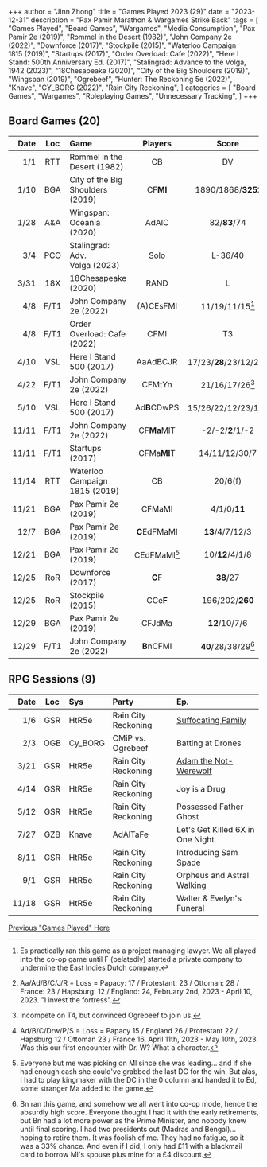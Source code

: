+++ 
author = "Jinn Zhong" 
title = "Games Played 2023 (29)" 
date = "2023-12-31" 
description = "Pax Pamir Marathon & Wargames Strike Back" 
tags = [
    "Games Played",
    "Board Games",
    "Wargames",
    "Media Consumption",
    "Pax Pamir 2e (2019)",
    "Rommel in the Desert (1982)",
    "John Company 2e (2022)",
    "Downforce (2017)",
    "Stockpile (2015)",
    "Waterloo Campaign 1815 (2019)",
    "Startups (2017)",
    "Order Overload: Cafe (2022)",
    "Here I Stand: 500th Anniversary Ed. (2017)",
    "Stalingrad: Advance to the Volga, 1942 (2023)",
    "18Chesapeake (2020)",
    "City of the Big Shoulders (2019)",
    "Wingspan (2019)",
    "Ogrebeef",
    "Hunter: The Reckoning 5e (2022)",
    "Knave",
    "CY_BORG (2022)",
    "Rain City Reckoning",
]
categories = [
    "Board Games",
    "Wargames",
    "Roleplaying Games",
    "Unnecessary Tracking",
]
+++

## Board Games (20)
| Date | Loc | Game | Players | Score |
| ---: | :---: | :--- | :---: | :---: |
| 1/1 | RTT | Rommel in the Desert (1982) | CB | DV |
| 1/10 | BGA | City of the Big Shoulders (2019) | CF**Ml** |  1890/1868/**3252** |
| 1/28 | A&A | Wingspan: Oceania (2020) | AdAlC | 82/**83**/74 |
| 3/4 | PCO | Stalingrad: Adv. Volga (2023) | Solo | L-36/40 |
| 3/31 | 18X | 18Chesapeake (2020) | RAND | L |
| 4/8 | F/T1 | John Company 2e (2022) | (A)CEsFMl | 11/19/11/15[^2]
| 4/8 | F/T1 | Order Overload: Cafe (2022) | CFMl | T3 |
| 4/10 | VSL | Here I Stand 500  (2017) | AaAdBCJR | 17/23/**28**/23/12/24[^6] |
| 4/22 | F/T1 | John Company 2e (2022) | CFMtYn | 21/16/17/26[^1] |
| 5/10 | VSL | Here I Stand 500  (2017) | Ad**B**CDwPS | 15/26/22/12/23/16[^5] |
| 11/11 | F/T1 | John Company 2e (2022) | CF**Ma**MlT | -2/-2/**2**/1/-2 |
| 11/11 | F/T1 | Startups (2017) | CFMa**Ml**T | 14/11/12/30/7 |
| 11/14 | RTT | Waterloo Campaign 1815 (2019) | CB | 20/6(f) |
| 11/21 | BGA | Pax Pamir 2e (2019) | CFMaMl | 4/1/0/**11** |
| 12/7 | BGA | Pax Pamir 2e (2019) | **C**EdFMaMl | **13**/4/7/12/3 |
| 12/21 | BGA | Pax Pamir 2e (2019) | CEdFMaMl[^4] | 10/**12**/4/1/8 |
|12/25 | RoR | Downforce (2017) | **C**F | **38**/27 |
|12/25 | RoR | Stockpile (2015) | CCe**F** | 196/202/**260** |
|12/29 | BGA | Pax Pamir 2e (2019) | CFJdMa | **12**/10/7/6 |
| 12/29 | F/T1 | John Company 2e (2022) | **B**nCFMl | **40**/28/38/29[^3] |

## RPG Sessions (9)
| Date | Loc | Sys | Party | Ep. |
| ---: | :---: | :--- | :--- |:--- |
| 1/6 | GSR | HtR5e | Rain City Reckoning | [Suffocating Family](https://journal.jinnzhong.com/rcr-htr-e03-suffocating-family/) |
| 2/3 | OGB | Cy_BORG | CMiP vs. Ogrebeef | Batting at Drones | 
| 3/21 | GSR | HtR5e | Rain City Reckoning | [Adam the Not-Werewolf](https://journal.jinnzhong.com/rcr-vtm-e04-adam-the-not-werewolf/) |
| 4/14 | GSR | HtR5e | Rain City Reckoning | Joy is a Drug |
| 5/12 | GSR | HtR5e | Rain City Reckoning | Possessed Father Ghost |
| 7/27 | GZB | Knave | AdAlTaFe | Let's Get Killed 6X in One Night |
| 8/11 | GSR | HtR5e | Rain City Reckoning | Introducing Sam Spade |
| 9/1 | GSR | HtR5e | Rain City Reckoning | Orpheus and Astral Walking |
| 11/18 | GSR | HtR5e | Rain City Reckoning | Walter & Evelyn's Funeral |

[Previous "Games Played" Here](https://journal.jinnzhong.com/tags/games-played/)

[^1]: Incompete on T4, but convinced Ogrebeef to join us.
[^2]: Es practically ran this game as a project managing lawyer. We all played into the co-op game until F (belatedly) started a private company to undermine the East Indies Dutch company.
[^3]: Bn ran this game, and somehow we all went into co-op mode, hence the absurdly high score. Everyone thought I had it with the early retirements, but Bn had a lot more power as the Prime Minister, and nobody knew until final scoring. I had two presidents out (Madras and Bengal)... hoping to retire them. It was foolish of me. They had no fatigue, so it was a 33% chance. And even if I did, I only had £11 with a blackmail card to borrow Ml's spouse plus mine for a £4 discount.
[^4]: Everyone but me was picking on Ml since she was leading... and if she had enough cash she could've grabbed the last DC for the win. But alas, I had to play kingmaker with the DC in the 0 column and handed it to Ed, some stranger Ma added to the game.
[^5]: Ad/B/C/Drw/P/S = Loss = Papacy 15 / England 26 / Protestant 22 / Hapsburg 12 / Ottoman 23 / France 16,  April 11th, 2023 - May 10th, 2023. Was this our first encounter with Dr. W? What a character.
[^6]: Aa/Ad/B/C/J/R = Loss = Papacy: 17 / Protestant: 23 / Ottoman: 28 / France: 23 / Hapsburg: 12 / England: 24, February 2nd, 2023 - April 10, 2023. "I invest the fortress".
